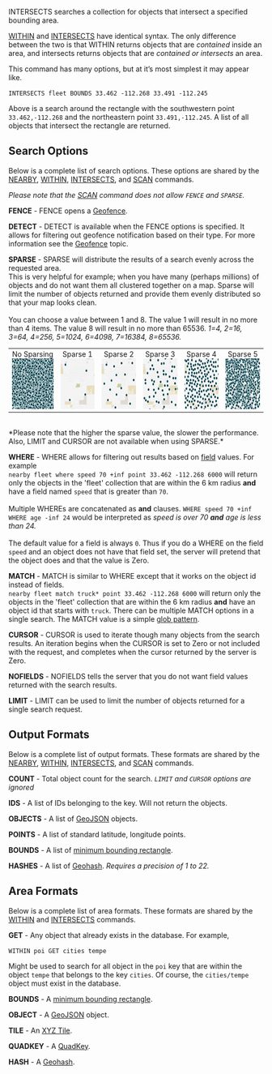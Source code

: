 <!--
layout:  index.html
title:   INTERSECTS - Tile38
class:   command
command: intersects
-->

INTERSECTS searches a collection for objects that intersect a specified bounding area. 

[WITHIN](/commands/within) and [INTERSECTS](/commands/intersects) have identical syntax. The only difference between the two is that WITHIN returns objects that are *contained* inside an area, and intersects returns objects that are *contained or intersects* an area.

This command has many options, but at it’s most simplest it may appear like.

```tile38
INTERSECTS fleet BOUNDS 33.462 -112.268 33.491 -112.245
```

Above is a search around the rectangle with the southwestern point `33.462,-112.268` and the northeastern point `33.491,-112.245`. A list of all objects that intersect the rectangle are returned.

<a name="search-options"></a>
## Search Options

Below is a complete list of search options. These options are shared by the [NEARBY](/commands/nearby), [WITHIN](/commands/within), [INTERSECTS](/commands/intersects), and [SCAN](/commands/scan) commands.

*Please note that the [SCAN](/commands/scan) command does not allow `FENCE` and `SPARSE`.*

**FENCE** - FENCE opens a [Geofence](/topics/geofencing).

**DETECT** - DETECT is available when the FENCE options is specified. It allows for filtering out geofence notification based on their type. For more information see the [Geofence](/topics/geofencing#detect) topic.

**SPARSE** - SPARSE will distribute the results of a search evenly across the requested area.  
This is very helpful for example; when you have many (perhaps millions) of objects and do not want them all clustered together on a map. Sparse will limit the number of objects returned and provide them evenly distributed so that your map looks clean.<br><br>
You can choose a value between 1 and 8. The value 1 will result in no more than 4 items. The value 8 will result in no more than 65536. *1=4, 2=16, 3=64, 4=256, 5=1024, 6=4098, 7=16384, 8=65536.*<br>
<table width="100%"> 
    <td align="center">No Sparsing<img src="/assets/img/sparse-none.png" width="100" height="100" border="0" alt="Search Within"></td>
    <td align="center">Sparse 1<img src="/assets/img/sparse-1.png" width="100" height="100" border="0" alt="Search Within"></td>
    <td align="center">Sparse 2<img src="/assets/img/sparse-2.png" width="100" height="100" border="0" alt="Search Within"></td>
    <td align="center">Sparse 3<img src="/assets/img/sparse-3.png" width="100" height="100" border="0" alt="Search Within"></td>
    <td align="center">Sparse 4<img src="/assets/img/sparse-4.png" width="100" height="100" border="0" alt="Search Within"></td>
    <td align="center">Sparse 5<img src="/assets/img/sparse-5.png" width="100" height="100" border="0" alt="Search Within"></td>
</table><br>
*Please note that the higher the sparse value, the slower the performance. Also, LIMIT and CURSOR are not available when using SPARSE.* 

**WHERE** - WHERE allows for filtering out results based on [field](/commands/set#fields) values. For example<br>```nearby fleet where speed 70 +inf point 33.462 -112.268 6000``` will return only the objects in the 'fleet' collection that are within the 6 km radius **and** have a field named `speed` that is greater than `70`. <br><br>Multiple WHEREs are concatenated as **and** clauses. ```WHERE speed 70 +inf WHERE age -inf 24``` would be interpreted as *speed is over 70 <b>and</b> age is less than 24.*<br><br>The default value for a field is always `0`. Thus if you do a WHERE on the field `speed` and an object does not have that field set, the server will pretend that the object does and that the value is Zero.

**MATCH** - MATCH is similar to WHERE except that it works on the object id instead of fields.<br>```nearby fleet match truck* point 33.462 -112.268 6000``` will return only the objects in the 'fleet' collection that are within the 6 km radius **and** have an object id that starts with `truck`. There can be multiple MATCH options in a single search. The MATCH value is a simple [glob pattern](https://en.wikipedia.org/wiki/Glob_(programming)).

**CURSOR** - CURSOR is used to iterate though many objects from the search results. An iteration begins when the CURSOR is set to Zero or not included with the request, and completes when the cursor returned by the server is Zero.

**NOFIELDS** - NOFIELDS tells the server that you do not want field values returned with the search results.

**LIMIT** - LIMIT can be used to limit the number of objects returned for a single search request.


<a name="output-formats"></a>
## Output Formats

Below is a complete list of output formats. These formats are shared by the [NEARBY](/commands/nearby), [WITHIN](/commands/within), [INTERSECTS](/commands/intersects), and [SCAN](/commands/scan) commands.

**COUNT** - Total object count for the search. *`LIMIT` and `CURSOR` options are ignored*

**IDS**  - A list of IDs belonging to the key. Will not return the objects.

**OBJECTS** - A list of [GeoJSON](http://geojson.org/) objects.

**POINTS** - A list of standard latitude, longitude points.

**BOUNDS** - A list of [minimum bounding rectangle](https://en.wikipedia.org/wiki/Minimum_bounding_rectangle).

**HASHES** - A list of [Geohash](https://en.wikipedia.org/wiki/Geohash). *Requires a precision of 1 to 22.*

<a name="area-formats"></a>
## Area Formats

Below is a complete list of area formats. These formats are shared by the [WITHIN](/commands/within) and [INTERSECTS](/commands/intersects) commands.


**GET** - Any object that already exists in the database. For example, 

```tile38
WITHIN poi GET cities tempe
```

Might be used to search for all object in the `poi` key that are within the object `tempe` that belongs to the key `cities`. Of course, the `cities/tempe` object must exist in the database.

**BOUNDS** - A [minimum bounding rectangle](/topics/object-types#bounds).

**OBJECT** - A [GeoJSON](/topics/object-types#geojson) object.

**TILE** -  An [XYZ Tile](/topics/object-types#xyz-tile).

**QUADKEY** - A [QuadKey](/topics/object-types#quadkey).

**HASH** - A [Geohash](/topics/object-types#geohash).

